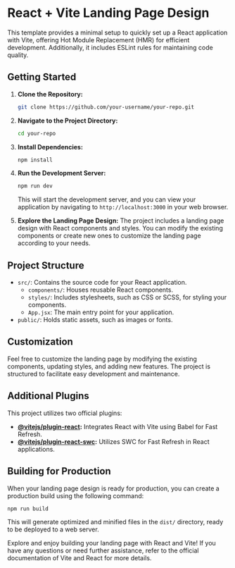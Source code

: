 
# React + Vite Landing Page Design

This template provides a minimal setup to quickly set up a React application with Vite, offering Hot Module Replacement (HMR) for efficient development. Additionally, it includes ESLint rules for maintaining code quality.

## Getting Started

1. **Clone the Repository:**
   ```bash
   git clone https://github.com/your-username/your-repo.git
   ```

2. **Navigate to the Project Directory:**
   ```bash
   cd your-repo
   ```

3. **Install Dependencies:**
   ```bash
   npm install
   ```

4. **Run the Development Server:**
   ```bash
   npm run dev
   ```

   This will start the development server, and you can view your application by navigating to `http://localhost:3000` in your web browser.

5. **Explore the Landing Page Design:**
   The project includes a landing page design with React components and styles. You can modify the existing components or create new ones to customize the landing page according to your needs.

## Project Structure

- `src/`: Contains the source code for your React application.
  - `components/`: Houses reusable React components.
  - `styles/`: Includes stylesheets, such as CSS or SCSS, for styling your components.
  - `App.jsx`: The main entry point for your application.
- `public/`: Holds static assets, such as images or fonts.

## Customization

Feel free to customize the landing page by modifying the existing components, updating styles, and adding new features. The project is structured to facilitate easy development and maintenance.

## Additional Plugins

This project utilizes two official plugins:
- **[@vitejs/plugin-react](https://github.com/vitejs/vite-plugin-react):** Integrates React with Vite using Babel for Fast Refresh.
- **[@vitejs/plugin-react-swc](https://github.com/vitejs/vite-plugin-react-swc):** Utilizes SWC for Fast Refresh in React applications.

## Building for Production

When your landing page design is ready for production, you can create a production build using the following command:

```bash
npm run build
```

This will generate optimized and minified files in the `dist/` directory, ready to be deployed to a web server.

Explore and enjoy building your landing page with React and Vite! If you have any questions or need further assistance, refer to the official documentation of Vite and React for more details.

